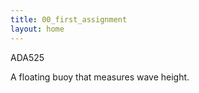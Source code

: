 ```yaml
---
title: 00_first_assignment
layout: home
---
```


ADA525

A floating buoy that measures wave height.

